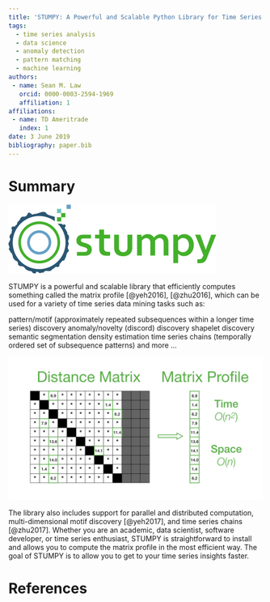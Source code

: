 ```yaml
---
title: 'STUMPY: A Powerful and Scalable Python Library for Time Series Data Mining'
tags:
  - time series analysis
  - data science
  - anomaly detection
  - pattern matching
  - machine learning
authors:
 - name: Sean M. Law
   orcid: 0000-0003-2594-1969
   affiliation: 1
affiliations:
 - name: TD Ameritrade
   index: 1
date: 3 June 2019
bibliography: paper.bib
---
```


# Summary

![STUMPY Logo](stumpy_logo_small.png)

STUMPY is a powerful and scalable library that efficiently computes something called the matrix profile [@yeh2016], [@zhu2016], which can be used for a variety of time series data mining tasks such as:

pattern/motif (approximately repeated subsequences within a longer time series) discovery
anomaly/novelty (discord) discovery
shapelet discovery
semantic segmentation
density estimation
time series chains (temporally ordered set of subsequence patterns)
and more ...

![Matrix Profile](matrix_profile.jpeg)

The library also includes support for parallel and distributed computation, multi-dimensional motif discovery [@yeh2017], and time series chains [@zhu2017]. Whether you are an academic, data scientist, software developer, or time series enthusiast, STUMPY is straightforward to install and allows you to compute the matrix profile in the most efficient way. The goal of STUMPY is to allow you to get to your time series insights faster.

# References
  
